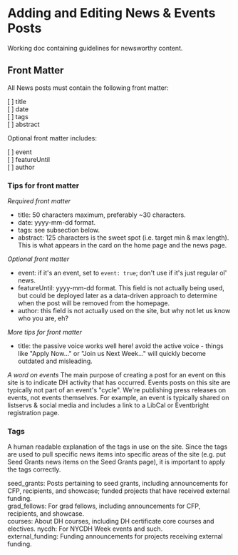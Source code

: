 # Adding and Editing News & Events Posts

Working doc containing guidelines for newsworthy content.

## Front Matter

All News posts must contain the following front matter:  

[ ] title  
[ ] date  
[ ] tags  
[ ] abstract  

Optional front matter includes:  

[ ] event  
[ ] featureUntil  
[ ] author  

### Tips for front matter

*Required front matter*
- title: 50 characters maximum, preferably ~30 characters.
- date: yyyy-mm-dd format.
- tags: see subsection below.
- abstract: 125 characters is the sweet spot (i.e. target min & max length). This is what appears in the card on the home page and the news page.

*Optional front matter*
- event: if it's an event, set to ```event: true```; don't use if it's just regular ol' news.
- featureUntil: yyyy-mm-dd format. This field is not actually being used, but could be deployed later as a data-driven approach to determine when the post will be removed from the homepage.
- author: this field is not actually used on the site, but why not let us know who you are, eh?

*More tips for front matter*
- title: the passive voice works well here! avoid the active voice - things like "Apply Now..." or "Join us Next Week..." will quickly become outdated and misleading.

*A word on events*
The main purpose of creating a post for an event on this site is to indicate DH activity that has occurred. Events posts on this site are typically not part of an event's "cycle". We're publishing press releases on events, not events themselves. For example, an event is typically shared on listservs & social media and includes a link to a LibCal or Eventbright registration page.

### Tags

A human readable explanation of the tags in use on the site. Since the tags are used to pull specific news items into specific areas of the site (e.g. put Seed Grants news items on the Seed Grants page), it is important to apply the tags correctly.

seed_grants: Posts pertaining to seed grants, including announcements for CFP, recipients, and showcase; funded projects that have received external funding.    
grad_fellows: For grad fellows, including announcements for CFP, recipients, and showcase.  
courses: About DH courses, including DH certificate core courses and electives.
nycdh: For NYCDH Week events and such.  
external_funding: Funding announcements for projects receiving external funding.  
